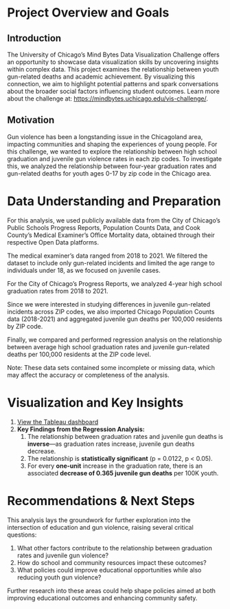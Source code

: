 # Project Overview and Goals

## Introduction
The University of Chicago’s Mind Bytes Data Visualization Challenge offers an opportunity to showcase data visualization skills by uncovering insights within complex data. This project examines the relationship between youth gun-related deaths and academic achievement. By visualizing this connection, we aim to highlight potential patterns and spark conversations about the broader social factors influencing student outcomes. Learn more about the challenge at: https://mindbytes.uchicago.edu/vis-challenge/.
## Motivation
Gun violence has been a longstanding issue in the Chicagoland area, impacting communities and shaping the experiences of young people.  For this challenge, we wanted to explore the relationship between high school graduation and juvenile gun violence rates in each zip codes. To investigate this, we analyzed the relationship between four-year graduation rates and gun-related deaths for youth ages 0-17 by zip code in the Chicago area. 
# Data Understanding and Preparation
For this analysis, we used publicly available data from the City of Chicago’s Public Schools Progress Reports, Population Counts Data, and Cook County’s Medical Examiner’s Office Mortality data, obtained through their respective Open Data platforms.

The medical examiner’s data ranged from 2018 to 2021. We filtered the dataset to include only gun-related incidents and limited the age range to individuals under 18, as we focused on juvenile cases.

For the City of Chicago’s Progress Reports, we analyzed 4-year high school graduation rates from 2018 to 2021.

Since we were interested in studying differences in juvenile gun-related incidents across ZIP codes, we also imported Chicago Population Counts data (2018-2021) and aggregated juvenile gun deaths per 100,000 residents by ZIP code.

Finally, we compared and performed regression analysis on the relationship between average high school graduation rates and juvenile gun-related deaths per 100,000 residents at the ZIP code level.

Note: These data sets contained some incomplete or missing data, which may affect the accuracy or completeness of the analysis.

# Visualization and Key Insights
1. [View the Tableau dashboard](https://public.tableau.com/views/DataVizChallenge_Gun_Violence__Edu/scientificdashboard3?:language=en-US&:sid=&:redirect=auth&:display_count=n&:origin=viz_share_link)
2. **Key Findings from the Regression Analysis:**
    1. The relationship between graduation rates and juvenile gun deaths is **inverse**—as graduation rates increase, juvenile gun deaths decrease.
    2. The relationship is **statistically significant** (p = 0.0122, p < 0.05).
    3. For every **one-unit** increase in the graduation rate, there is an associated **decrease of 0.365 juvenile gun deaths** per 100K youth.
# Recommendations & Next Steps
This analysis lays the groundwork for further exploration into the intersection of education and gun violence, raising several critical questions:
1. What other factors contribute to the relationship between graduation rates and juvenile gun violence?
2. How do school and community resources impact these outcomes?
3. What policies could improve educational opportunities while also reducing youth gun violence?
    
Further research into these areas could help shape policies aimed at both improving educational outcomes and enhancing community safety.
